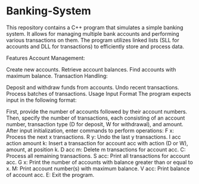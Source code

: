 # Banking-System
This repository contains a C++ program that simulates a simple banking system. It allows for managing multiple bank accounts and performing various transactions on them. The program utilizes linked lists (SLL for accounts and DLL for transactions) to efficiently store and process data.

Features
Account Management:

Create new accounts.
Retrieve account balances.
Find accounts with maximum balance.
Transaction Handling:

Deposit and withdraw funds from accounts.
Undo recent transactions.
Process batches of transactions.
Usage
Input Format
The program expects input in the following format:

First, provide the number of accounts followed by their account numbers.
Then, specify the number of transactions, each consisting of an account number, transaction type (D for deposit, W for withdrawal), and amount.
After input initialization, enter commands to perform operations:
F x: Process the next x transactions.
R y: Undo the last y transactions.
I acc action amount k: Insert a transaction for account acc with action (D or W), amount, at position k.
D acc m: Delete m transactions for account acc.
C: Process all remaining transactions.
S acc: Print all transactions for account acc.
G x: Print the number of accounts with balance greater than or equal to x.
M: Print account number(s) with maximum balance.
V acc: Print balance of account acc.
E: Exit the program.
